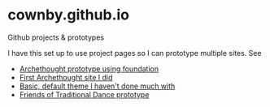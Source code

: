 # cownby.github.io

Github projects & prototypes

I have this set up to use project pages so I can prototype multiple sites. See
* [Archethought prototype using foundation](https://cownby.github.io/webPrototype-Archethought/)
* [First Archethought site I did](https://archethought.github.io/)
* [Basic, default theme I haven't done much with](https://cownby.github.io/gh-pages-prototype/)
* [Friends of Traditional Dance prototype](https://cownby.github.io/webPrototype-fotd/)
